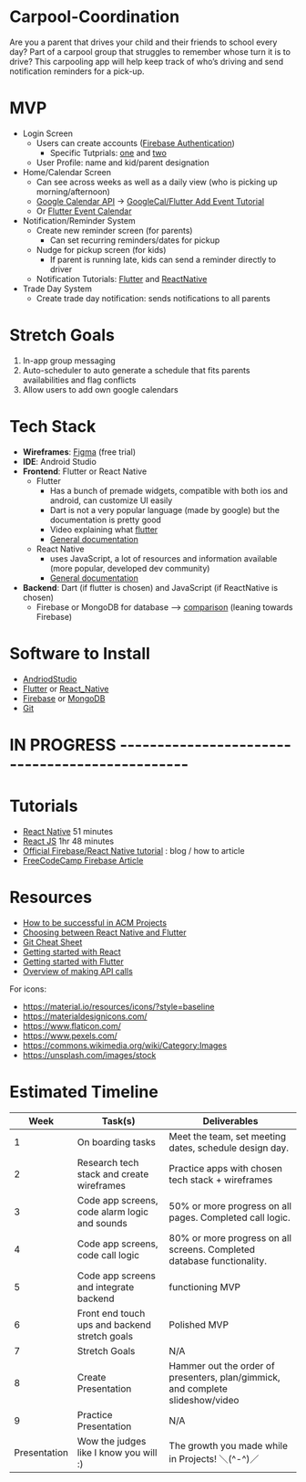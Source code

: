 # Carpool-Coordination
Are you a parent that drives your child and their friends to school every day? Part of a carpool group that struggles to remember whose turn it is to drive? This carpooling app will help keep track of who’s driving and send notification reminders for a pick-up.

# MVP

- Login Screen 
  - Users can create accounts ([Firebase Authentication](https://firebase.google.com/docs/auth))
    - Specific Tutprials: [one](https://blog.codemagic.io/firebase-authentication-google-sign-in-using-flutter/) and [two](https://codewithandrea.com/articles/simple-authentication-flow-with-flutter/)
  - User Profile: name and kid/parent designation 
- Home/Calendar Screen 
  - Can see across weeks as well as a daily view (who is picking up morning/afternoon)
  - [Google Calendar API](https://developers.google.com/calendar/api) -> [GoogleCal/Flutter Add Event Tutorial](https://medium.com/flutter-community/flutter-use-google-calendar-api-adding-the-events-to-calendar-3d8fcb008493)
  - Or [Flutter Event Calendar](https://pub.dev/packages/syncfusion_flutter_calendar)
- Notification/Reminder System
  - Create new reminder screen (for parents)
    - Can set recurring reminders/dates for pickup 
  - Nudge for pickup screen (for kids)
    - If parent is running late, kids can send a reminder directly to driver 
  - Notification Tutorials: [Flutter](https://youtu.be/_Z2S63O-1HE) and [ReactNative](https://youtu.be/RgN1TEnULVQ)
- Trade Day System
  - Create trade day notification: sends notifications to all parents 

# Stretch Goals

1. In-app group messaging 
2. Auto-scheduler to auto generate a schedule that fits parents availabilities and flag conflicts 
3. Allow users to add own google calendars

# Tech Stack

- **Wireframes**: [Figma](https://www.figma.com/) (free trial)
- **IDE**: Android Studio 
- **Frontend**: Flutter or React Native 
  -	Flutter
    -	Has a bunch of premade widgets, compatible with both ios and android, can customize UI easily 
    -	Dart is not a very popular language (made by google) but the documentation is pretty good   
    -	Video explaining what [flutter](https://www.youtube.com/watch?v=I9ceqw5Ny-4)
    -	[General documentation](https://docs.flutter.dev/)
  -	React Native
    -	uses JavaScript, a lot of resources and information available (more popular, developed dev community) 
    - [General documentation](https://reactnative.dev/docs/getting-started)
- **Backend**: Dart (if flutter is chosen) and JavaScript (if ReactNative is chosen)
  - Firebase or MongoDB for database --> [comparison](https://echoinnovateit.com/mongodb-vs-firebase/![image](https://user-images.githubusercontent.com/66386540/151115988-84a006b2-c567-465f-bb12-93e210977459.png)
) (leaning towards Firebase)  

# Software to Install

- [AndriodStudio](https://developer.android.com/studio)
- [Flutter](https://docs.flutter.dev/get-started/install) or [React_Native](https://reactnative.dev/docs/environment-setup)
- [Firebase](https://firebase.google.com/docs/cli) or [MongoDB](https://docs.mongodb.com/manual/installation/)
- [Git](https://git-scm.com/downloads)


# IN PROGRESS -----------------------------------------------

# Tutorials

- [React Native](https://www.youtube.com/watch?v=Hf4MJH0jDb4) 51 minutes
- [React JS](https://www.youtube.com/watch?v=w7ejDZ8SWv8) 1hr 48 minutes
- [Official Firebase/React Native tutorial](https://firebase.googleblog.com/2016/01/the-beginners-guide-to-react-native-and_84.html) : blog / how to article
- [FreeCodeCamp Firebase Article](https://www.freecodecamp.org/news/react-native-firebase-tutorial/)

# Resources

- [How to be successful in ACM Projects](https://docs.google.com/document/d/18Zi3DrKG5e6g5Bojr8iqxIu6VIGl86YBSFlsnJnlM88/edit?usp=sharing)
- [Choosing between React Native and Flutter](https://hackr.io/blog/react-native-vs-flutter)
- [Git Cheat Sheet](https://education.github.com/git-cheat-sheet-education.pdf)
- [Getting started with React](https://facebook.github.io/react-native/docs/getting-started)
- [Getting started with Flutter](https://flutter.dev/docs/get-started/install)
- [Overview of making API calls](https://snipcart.com/blog/apis-integration-usage-benefits)


For icons:

- https://material.io/resources/icons/?style=baseline
- https://materialdesignicons.com/
- https://www.flaticon.com/
- https://www.pexels.com/
- https://commons.wikimedia.org/wiki/Category:Images
- https://unsplash.com/images/stock




# Estimated Timeline

| Week         | Task(s)                                       | Deliverables                                                                   |
| ------------ | --------------------------------------------- | ------------------------------------------------------------------------------ |
| 1            | On boarding tasks                             | Meet the team, set meeting dates, schedule design day.                         |
| 2            | Research tech stack and create wireframes     | Practice apps with chosen tech stack + wireframes                              |
| 3            | Code app screens, code alarm logic and sounds | 50% or more progress on all pages. Completed call logic.                       |
| 4            | Code app screens, code call logic             | 80% or more progress on all screens. Completed database functionality.         |
| 5            | Code app screens and integrate backend        | functioning MVP                                                                |
| 6            | Front end touch ups and backend stretch goals | Polished MVP                                                                   |
| 7            | Stretch Goals                                 | N/A                                                                            |
| 8            | Create Presentation                           | Hammer out the order of presenters, plan/gimmick, and complete slideshow/video |
| 9            | Practice Presentation                         | N/A                                                                            |
| Presentation | Wow the judges like I know you will :)        | The growth you made while in Projects! ＼(^-^)／                               |


